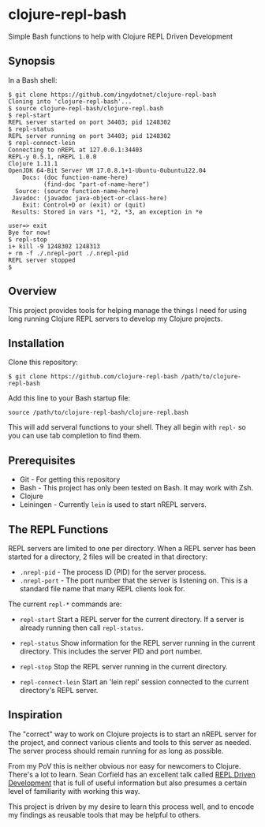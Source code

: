 clojure-repl-bash
=================

Simple Bash functions to help with Clojure REPL Driven Development


## Synopsis

In a Bash shell:

```
$ git clone https://github.com/ingydotnet/clojure-repl-bash
Cloning into 'clojure-repl-bash'...
$ source clojure-repl-bash/clojure-repl.bash
$ repl-start
REPL server started on port 34403; pid 1248302
$ repl-status
REPL server running on port 34403; pid 1248302
$ repl-connect-lein
Connecting to nREPL at 127.0.0.1:34403
REPL-y 0.5.1, nREPL 1.0.0
Clojure 1.11.1
OpenJDK 64-Bit Server VM 17.0.8.1+1-Ubuntu-0ubuntu122.04
    Docs: (doc function-name-here)
          (find-doc "part-of-name-here")
  Source: (source function-name-here)
 Javadoc: (javadoc java-object-or-class-here)
    Exit: Control+D or (exit) or (quit)
 Results: Stored in vars *1, *2, *3, an exception in *e

user=> exit
Bye for now!
$ repl-stop
i+ kill -9 1248302 1248313
+ rm -f ./.nrepl-port ./.nrepl-pid
REPL server stopped
$
```


## Overview

This project provides tools for helping manage the things I need for using long
running Clojure REPL servers to develop my Clojure projects.


## Installation

Clone this repository:
```
$ git clone https://github.com/clojure-repl-bash /path/to/clojure-repl-bash
```

Add this line to your Bash startup file:
```
source /path/to/clojure-repl-bash/clojure-repl.bash
```

This will add serveral functions to your shell.
They all begin with `repl-` so you can use tab completion to find them.


## Prerequisites

* Git - For getting this repository
* Bash - This project has only been tested on Bash.
  It may work with Zsh.
* Clojure
* Leiningen - Currently `lein` is used to start nREPL servers.


## The REPL Functions

REPL servers are limited to one per directory.
When a REPL server has been started for a directory, 2 files will be created in
that directory:

* `.nrepl-pid` - The process ID (PID) for the server process.
* `.nrepl-port` - The port number that the server is listening on.
  This is a standard file name that many REPL clients look for.

The current `repl-*` commands are:

* `repl-start`
  Start a REPL server for the current directory.
  If a server is already running then call `repl-status`.

* `repl-status`
  Show information for the REPL server running in the current directory.
  This includes the server PID and port number.

* `repl-stop`
  Stop the REPL server running in the current directory.

* `repl-connect-lein`
  Start an 'lein repl' session connected to the current directory's REPL
  server.


## Inspiration

The "correct" way to work on Clojure projects is to start an nREPL server for
the project, and connect various clients and tools to this server as needed.
The server process should remain running for as long as possible.

From my PoV this is neither obvious nor easy for newcomers to Clojure.
There's a lot to learn.
Sean Corfield has an excellent talk called [REPL Driven Development](
https://www.youtube.com/watch?v=gIoadGfm5T8) that is full of useful information
but also presumes a certain level of familiarity with working this way.

This project is driven by my desire to learn this process well, and to encode
my findings as reusable tools that may be helpful to others.
